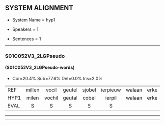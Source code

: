 
## SYSTEM ALIGNMENT

- System Name = hyp1

- Speakers = 1

- Sentences = 1

---

### S01C052V3_2LGPseudo

#### (S01C052V3_2LGPseudo-words)

- Cor=20.4%	Sub=77.6%	Del=0.0%	Ins=2.0%

|  |  |  |  |  |  |  |  |  |  |  |  |  |  |  |  |  |  |  |  |  |  |  |  |  |  |  |  |  |  |  |  |  |  |  |  |  |  |  |  |  |  |  |  |  |  |  |  |  |  |
|:--- |:---:|:---:|:---:|:---:|:---:|:---:|:---:|:---:|:---:|:---:|:---:|:---:|:---:|:---:|:---:|:---:|:---:|:---:|:---:|:---:|:---:|:---:|:---:|:---:|:---:|:---:|:---:|:---:|:---:|:---:|:---:|:---:|:---:|:---:|:---:|:---:|:---:|:---:|:---:|:---:|:---:|:---:|:---:|:---:|:---:|:---:|:---:|:---:|:---:|
| REF | millen | vocil | geutel | sjobel | ierpieuw | walaan | erke | haweel | saarweng | gevicht | eemde | bepoud | orstalk | veten | gefouw | vurpaand | nizung | fiewon | kneurem | vawaai | strellen | * | zwieten | foetbans | * | oonste |  | muider | grijnken | schielstaug | * | prilsood | vloender | milste | * | * | * | veurder | kloeien | * | ulen | * | orponk | schodig | ijpo | menuur | spreikje | hiffreeuw | wooien |
| HYP1 | milen | vochil | geutal | cobel | ierpil | walaan | erke | haweel | saarwijng | gevicht | inde | bepaald | orstaald | zeitten | gefel | vuurtand | nizun | viworm | kneuren | vawai | strellen | zie | zweten | voetballers | oa | oonste | metder | genken | scheelstaug | brilsoet | bril | sot | vlunder | milste | vooa | verde | voor | verder | kloeien | eulen | ulen | oa | orbonk | schodig | eipen | nenuur | sprijkje | hufreel | worden |
| EVAL | S | S | S | S | S |  |  |  | S |  | S | S | S | S | S | S | S | S | S | S |  | S | S | S | S |  | I | S | S | S | S | S | S |  | S | S | S | S |  | S |  | S | S |  | S | S | S | S | S |
---

---

